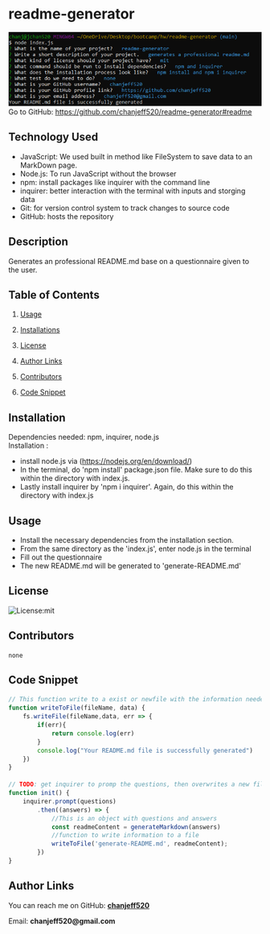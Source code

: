 # readme-generator 

![responses images](./assets/readme-picture.png)<br>
Go to GitHub: https://github.com/chanjeff520/readme-generator#readme

  ## Technology Used
  
  <ul>
      <li> JavaScript:  We used built in method like FileSystem to save data to an MarkDown page. </li>
      <li> Node.js: To run JavaScript without the browser </li>
      <li> npm: install packages like inquirer with the command line </li>
      <li> inquirer: better interaction with the terminal with inputs and storging data</li>
      <li> Git: for version control system to track changes to source code</li>
      <li> GitHub: hosts the repository </li>
  </ul>


  ## Description 

  Generates an professional README.md base on a questionnaire given to the user.


  ## Table of Contents

  1.  [Usage](#usage)

  2.  [Installations](#installation)

  3.  [License](#license)

  4.  [Author Links](#author)

  5.  [Contributors](#collab)

  6.  [Code Snippet](#code)


  ## Installation <a id="installation"></a>

  Dependencies needed: npm, inquirer, node.js<br>
  Installation : 
   - install node.js via (https://nodejs.org/en/download/)
   - In the terminal, do 'npm install' package.json file. Make sure to do this within the directory with index.js.
   - Lastly install inquirer by 'npm i inquirer'. Again, do this within the directory with index.js


  ## Usage <a id="usage"></a>
  
  - Install the necessary dependencies from the installation section.
  - From the same directory as the 'index.js', enter node.js in the terminal
  - Fill out the questionnaire
  - The new README.md will be generated to 'generate-README.md'


  ## License  <a id="license"></a>

  ![License:mit](https://img.shields.io/badge/license-mit-blue)


  ## Contributors <a id="collab"></a>

    none

  ## Code Snippet <a id="code"></a>

```js
// This function write to a exist or newfile with the information needed
function writeToFile(fileName, data) {
    fs.writeFile(fileName,data, err => {
        if(err){
            return console.log(err)
        }
        console.log("Your README.md file is successfully generated")
    })
}

// TODO: get inquirer to promp the questions, then overwrites a new file or an exist file of 'generate-README.md'
function init() {
    inquirer.prompt(questions)
        .then((answers) => {
            //This is an object with questions and answers
            const readmeContent = generateMarkdown(answers)
            //function to write information to a file
            writeToFile('generate-README.md', readmeContent);
        })
}

```


  ## Author Links <a id="author"></a>

  You can reach me on
  GitHub: [__chanjeff520__](https://github.com/chanjeff520)

  Email:  __chanjeff520@gmail.com__
